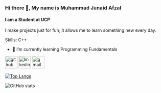 ### Hi there 👋,  My name is Muhammad Junaid Afzal
#### I am a Student at UCP
I make projects just for fun; it allows me to learn something new every day.

Skills: C++

- 🌱 I’m currently learning Programming Fundamentals 


[<img src='https://cdn.jsdelivr.net/npm/simple-icons@3.0.1/icons/github.svg' alt='github' height='40'>](https://github.com/junii03)  [<img src='https://cdn.jsdelivr.net/npm/simple-icons@3.0.1/icons/linkedin.svg' alt='linkedin' height='40'>](https://www.linkedin.com/in/muhammad-junaid-afzal2003/)  [<img src='https://cdn.jsdelivr.net/npm/simple-icons@3.0.1/icons/gmail.svg' alt='gmail' height='40'>](https://mail.google.com/mail/?view=cm&fs=1&to=junaidafzal2013@gmail.com&su=SUBJECT&body=BODY)

[![Top Langs](https://github-readme-stats.vercel.app/api/top-langs/?username=junii03)](https://github.com/anuraghazra/github-readme-stats)

![GitHub stats](https://github-readme-stats.vercel.app/api?username=junii03&show_icons=true)  

